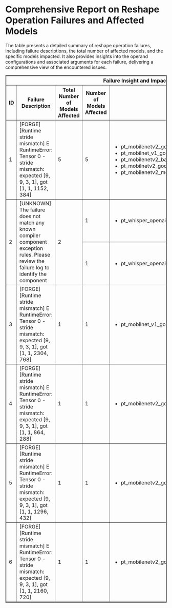 <h1>Comprehensive Report on Reshape Operation Failures and Affected Models</h1>
<p>The table presents a detailed summary of reshape operation failures, including failure descriptions, the total number of affected models, and the specific models impacted. It also provides insights into the operand configurations and associated arguments for each failure, delivering a comprehensive view of the encountered issues.</p>
<table border="2">
	<thead>
		<tr style="text-align: center;">
			<th colspan="5">Failure Insight and Impacted Models</th>
			<th colspan="2">Reshape Operation Details</th>
		</tr>
		<tr style="text-align: center;">
			<th>ID</th>
			<th>Failure Description</th>
			<th>Total Number of Models Affected</th>
			<th>Number of Models Affected</th>
			<th>Affected Models</th>
			<th>Operands</th>
			<th>Arguments</th>
		</tr>
	</thead>
	<tbody>
		<tr>
			<td rowspan="1">1</td>
			<td rowspan="1">[FORGE][Runtime stride mismatch] E       RuntimeError: Tensor 0 - stride mismatch: expected [9, 9, 3, 1], got [1, 1, 1152, 384]</td>
			<td rowspan="1">5</td>
			<td>5</td>
			<td><ul><li>pt_mobilenetv2_google_mobilenet_v2_1_0_224_img_cls_hf</li><li>pt_mobilnet_v1_google_mobilenet_v1_0_75_192_img_cls_hf</li><li>pt_mobilenetv2_basic_img_cls_torchhub</li><li>pt_mobilnetv2_google_deeplabv3_mobilenet_v2_1_0_513_img_cls_hf</li><li>pt_mobilenetv2_mobilenetv2_100_img_cls_timm</li></ul></td>
			<td>Operand(type=Parameter, shape=(384, 1, 3, 3), dtype=float32)</td>
			<td>shape : (384, 1, 3, 3)</td>
		</tr>
		<tr>
			<td rowspan="2">2</td>
			<td rowspan="2">[UNKNOWN] The failure does not match any known compiler component exception rules. Please review the failure log to identify the component</td>
			<td rowspan="2">2</td>
			<td>1</td>
			<td><ul><li>pt_whisper_openai_whisper_medium_speech_recognition_hf</li></ul></td>
			<td>Operand(type=Parameter, shape=(1024, 1024, 3), dtype=float32)</td>
			<td>shape : (1024, 1024, 3, 1)</td>
		</tr>
		<tr>
			<td>1</td>
			<td><ul><li>pt_whisper_openai_whisper_large_speech_recognition_hf</li></ul></td>
			<td>Operand(type=Parameter, shape=(1280, 1280, 3), dtype=float32)</td>
			<td>shape : (1280, 1280, 3, 1)</td>
		</tr>
		<tr>
			<td rowspan="1">3</td>
			<td rowspan="1">[FORGE][Runtime stride mismatch] E       RuntimeError: Tensor 0 - stride mismatch: expected [9, 9, 3, 1], got [1, 1, 2304, 768]</td>
			<td rowspan="1">1</td>
			<td>1</td>
			<td><ul><li>pt_mobilnet_v1_google_mobilenet_v1_0_75_192_img_cls_hf</li></ul></td>
			<td>Operand(type=Parameter, shape=(768, 1, 3, 3), dtype=float32)</td>
			<td>shape : (768, 1, 3, 3)</td>
		</tr>
		<tr>
			<td rowspan="1">4</td>
			<td rowspan="1">[FORGE][Runtime stride mismatch] E       RuntimeError: Tensor 0 - stride mismatch: expected [9, 9, 3, 1], got [1, 1, 864, 288]</td>
			<td rowspan="1">1</td>
			<td>1</td>
			<td><ul><li>pt_mobilenetv2_google_mobilenet_v2_0_75_160_img_cls_hf</li></ul></td>
			<td>Operand(type=Parameter, shape=(288, 1, 3, 3), dtype=float32)</td>
			<td>shape : (288, 1, 3, 3)</td>
		</tr>
		<tr>
			<td rowspan="1">5</td>
			<td rowspan="1">[FORGE][Runtime stride mismatch] E       RuntimeError: Tensor 0 - stride mismatch: expected [9, 9, 3, 1], got [1, 1, 1296, 432]</td>
			<td rowspan="1">1</td>
			<td>1</td>
			<td><ul><li>pt_mobilenetv2_google_mobilenet_v2_0_75_160_img_cls_hf</li></ul></td>
			<td>Operand(type=Parameter, shape=(432, 1, 3, 3), dtype=float32)</td>
			<td>shape : (432, 1, 3, 3)</td>
		</tr>
		<tr>
			<td rowspan="1">6</td>
			<td rowspan="1">[FORGE][Runtime stride mismatch] E       RuntimeError: Tensor 0 - stride mismatch: expected [9, 9, 3, 1], got [1, 1, 2160, 720]</td>
			<td rowspan="1">1</td>
			<td>1</td>
			<td><ul><li>pt_mobilenetv2_google_mobilenet_v2_0_75_160_img_cls_hf</li></ul></td>
			<td>Operand(type=Parameter, shape=(720, 1, 3, 3), dtype=float32)</td>
			<td>shape : (720, 1, 3, 3)</td>
		</tr>
	</tbody>
</table>
